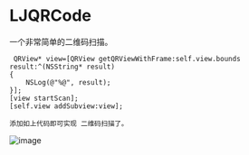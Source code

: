 # LJQRCode
一个非常简单的二维码扫描。

     QRView* view=[QRView getQRViewWithFrame:self.view.bounds result:^(NSString* result)
    {
        NSLog(@"%@", result);
    }];
    [view startScan];
    [self.view addSubview:view];
    
    添加如上代码即可实现 二维码扫描了。
![image](https://github.com/GooseJie/Images/raw/master/QR.png)
